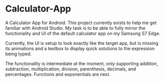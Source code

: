 # Calculator-App

A Calculator App for Android. This project currently exists to help me get familiar with Android Studio. 
My task is to be able to fully mirror the functionality and UI of the default calculator app on my Samsung S7 Edge.


Currently, the UI is setup to look exactly like the target app, but is missing its animations and a textbox to display
quick solutions to the expression being typed. 

The functionality is intermediate at the moment, only supporting addition, 
subtraction, multiplication, division, parenthesis, decimals, and percentages. Functions and exponentials are next.
